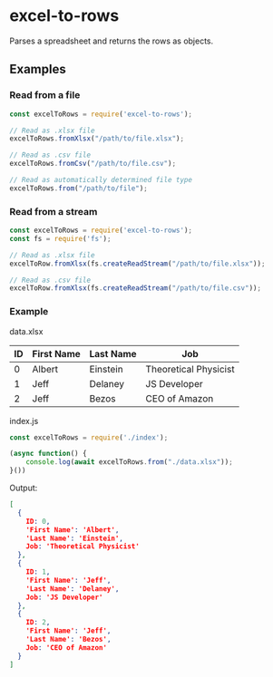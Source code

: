 # excel-to-rows
Parses a spreadsheet and returns the rows as objects.

## Examples

### Read from a file

```js
const excelToRows = require('excel-to-rows');

// Read as .xlsx file
excelToRows.fromXlsx("/path/to/file.xlsx");

// Read as .csv file
excelToRows.fromCsv("/path/to/file.csv");

// Read as automatically determined file type
excelToRows.from("/path/to/file");

```

### Read from a stream

```js
const excelToRows = require('excel-to-rows');
const fs = require('fs');

// Read as .xlsx file
excelToRow.fromXlsx(fs.createReadStream("/path/to/file.xlsx"));

// Read as .csv file
excelToRow.fromXlsx(fs.createReadStream("/path/to/file.csv"));
```

### Example

data.xlsx

<table>
<thead>
  <tr>
    <th>ID</th>
    <th>First Name</th>
    <th>Last Name</th>
    <th>Job</th>
  </tr>
</thead>
<tbody>
  <tr>
    <td>0</td>
    <td>Albert</td>
    <td>Einstein</td>
    <td>Theoretical Physicist</td>
  </tr>
  <tr>
    <td>1</td>
    <td>Jeff</td>
    <td>Delaney</td>
    <td>JS Developer</td>
  </tr>
  <tr>
    <td>2</td>
    <td>Jeff</td>
    <td>Bezos</td>
    <td>CEO of Amazon</td>
  </tr>
</tbody>
</table>

index.js

```js
const excelToRows = require('./index');

(async function() {
    console.log(await excelToRows.from("./data.xlsx"));
}())
```

Output: 
```json
[
  {
    ID: 0,
    'First Name': 'Albert',
    'Last Name': 'Einstein',
    Job: 'Theoretical Physicist'
  },
  {
    ID: 1,
    'First Name': 'Jeff',
    'Last Name': 'Delaney',
    Job: 'JS Developer'
  },
  {
    ID: 2,
    'First Name': 'Jeff',
    'Last Name': 'Bezos',
    Job: 'CEO of Amazon'
  }
]
```